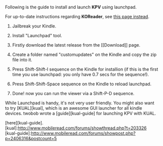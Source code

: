 Following is the guide to install and launch **KPV** using launchpad.

For up-to-date instructions regarding **KOReader**, see [this page instead](../KOReader-User-Guide).

1. Jailbreak your Kindle.

2. Install "Launchpad" tool.

3.  Firstly download the latest release from the [[Download]] page.

4.  Create a folder named "customupdates" on the Kindle and copy the zip file into it.

5.  Press Shift-Shift-I sequence on the Kindle for installion
    (if this is the first time you use launchpad: you only have 0.7 secs for the sequence!).

6.  Press Shift-Shift-Space sequence on the Kindle to reload launchpad.

7.  Done! now you can run the viewer via a Shift-P-D sequence.


While Launchpad is handy, it's not very user friendly. You might also want to
try [KUAL][kual], which is an awesome GUI launcher for all kindle devices.
twobob wrote a [guide][kual-guide] for launching KPV with KUAL.


[here][kual-guide].
[kual]:http://www.mobileread.com/forums/showthread.php?t=203326
[kual-guide]:http://www.mobileread.com/forums/showpost.php?p=2406316&postcount=5

